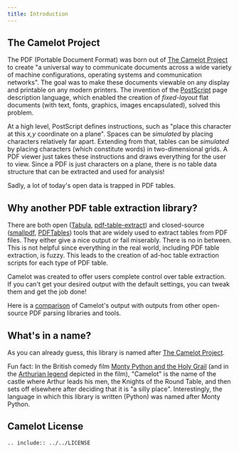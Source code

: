 ```yaml
---
title: Introduction
---
```


## The Camelot Project

The PDF (Portable Document Format) was born out of [The Camelot Project](https://web.archive.org/web/20210203041543/http://www.planetpdf.com/planetpdf/pdfs/warnock_camelot.pdf) to create "a universal way to communicate documents across a wide variety of machine configurations, operating systems and communication networks". The goal was to make these documents viewable on any display and printable on any modern printers. The invention of the [PostScript](https://web.archive.org/web/20210203041543/http://www.planetpdf.com/planetpdf/pdfs/warnock_camelot.pdf) page description language, which enabled the creation of *fixed-layout* flat documents (with text, fonts, graphics, images encapsulated), solved this problem.

At a high level, PostScript defines instructions, such as "place this character at this *x,y* coordinate on a plane". Spaces can be *simulated* by placing characters relatively far apart. Extending from that, tables can be *simulated* by placing characters (which constitute words) in two-dimensional grids. A PDF viewer just takes these instructions and draws everything for the user to view. Since a PDF is just characters on a plane, there is no table data structure that can be extracted and used for analysis!

Sadly, a lot of today's open data is trapped in PDF tables.


## Why another PDF table extraction library?

There are both open ([Tabula](http://tabula.technology/), [pdf-table-extract](https://github.com/ashima/pdf-table-extract)) and closed-source ([smallpdf](https://smallpdf.com), [PDFTables](https://pdftables.com/)) tools that are widely used to extract tables from PDF files. They either give a nice output or fail miserably. There is no in between. This is not helpful since everything in the real world, including PDF table extraction, is fuzzy. This leads to the creation of ad-hoc table extraction scripts for each type of PDF table.

Camelot was created to offer users complete control over table extraction. If you can't get your desired output with the default settings, you can tweak them and get the job done!

Here is a [comparison](https://github.com/camelot-dev/camelot/wiki/Comparison-with-other-PDF-Table-Extraction-libraries-and-tools) of Camelot's output with outputs from other open-source PDF parsing libraries and tools.


## What's in a name?

As you can already guess, this library is named after [The Camelot Project](https://web.archive.org/web/20210203041543/http://www.planetpdf.com/planetpdf/pdfs/warnock_camelot.pdf).

Fun fact: In the British comedy film [Monty Python and the Holy Grail](https://en.wikipedia.org/wiki/Monty_Python_and_the_Holy_Grail) (and in the [Arthurian legend](https://en.wikipedia.org/wiki/King_Arthur) depicted in the film), "Camelot" is the name of the castle where Arthur leads his men, the Knights of the Round Table, and then sets off elsewhere after deciding that it is "a silly place". Interestingly, the language in which this library is written (Python) was named after Monty Python.


## Camelot License

    .. include:: ../../LICENSE
